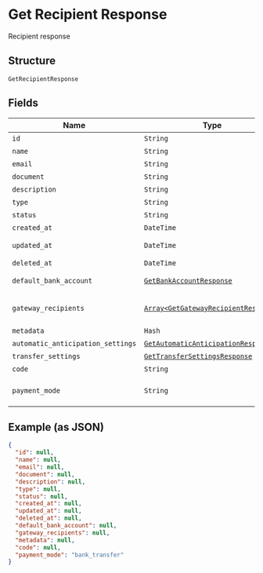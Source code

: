 
# Get Recipient Response

Recipient response

## Structure

`GetRecipientResponse`

## Fields

| Name | Type | Tags | Description |
|  --- | --- | --- | --- |
| `id` | `String` | Required | Id |
| `name` | `String` | Required | Name |
| `email` | `String` | Required | Email |
| `document` | `String` | Required | Document |
| `description` | `String` | Required | Description |
| `type` | `String` | Required | Type |
| `status` | `String` | Required | Status |
| `created_at` | `DateTime` | Required | Creation date |
| `updated_at` | `DateTime` | Required | Last update date |
| `deleted_at` | `DateTime` | Required | Deletion date |
| `default_bank_account` | [`GetBankAccountResponse`](/doc/models/get-bank-account-response.md) | Required | Default bank account |
| `gateway_recipients` | [`Array<GetGatewayRecipientResponse>`](/doc/models/get-gateway-recipient-response.md) | Required | Info about the recipient on the gateway |
| `metadata` | `Hash` | Required | Metadata |
| `automatic_anticipation_settings` | [`GetAutomaticAnticipationResponse`](/doc/models/get-automatic-anticipation-response.md) | Optional | - |
| `transfer_settings` | [`GetTransferSettingsResponse`](/doc/models/get-transfer-settings-response.md) | Optional | - |
| `code` | `String` | Required | Recipient code |
| `payment_mode` | `String` | Required | Payment mode<br>**Default**: `'bank_transfer'` |

## Example (as JSON)

```json
{
  "id": null,
  "name": null,
  "email": null,
  "document": null,
  "description": null,
  "type": null,
  "status": null,
  "created_at": null,
  "updated_at": null,
  "deleted_at": null,
  "default_bank_account": null,
  "gateway_recipients": null,
  "metadata": null,
  "code": null,
  "payment_mode": "bank_transfer"
}
```

